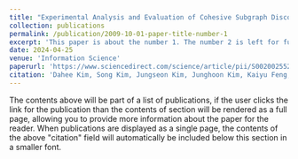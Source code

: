 ```yaml
---
title: "Experimental Analysis and Evaluation of Cohesive Subgraph Discovery"
collection: publications
permalink: /publication/2009-10-01-paper-title-number-1
excerpt: 'This paper is about the number 1. The number 2 is left for future work.'
date: 2024-04-25
venue: 'Information Science'
paperurl: 'https://www.sciencedirect.com/science/article/pii/S0020025524005772'
citation: 'Dahee Kim, Song Kim, Jungseon Kim, Junghoon Kim, Kaiyu Feng, Sungsu Lim, and Jungeun Kim. (2024). <i>Information Science 2024</i>. .'
---
```


The contents above will be part of a list of publications, if the user clicks the link for the publication than the contents of section will be rendered as a full page, allowing you to provide more information about the paper for the reader. When publications are displayed as a single page, the contents of the above "citation" field will automatically be included below this section in a smaller font.
